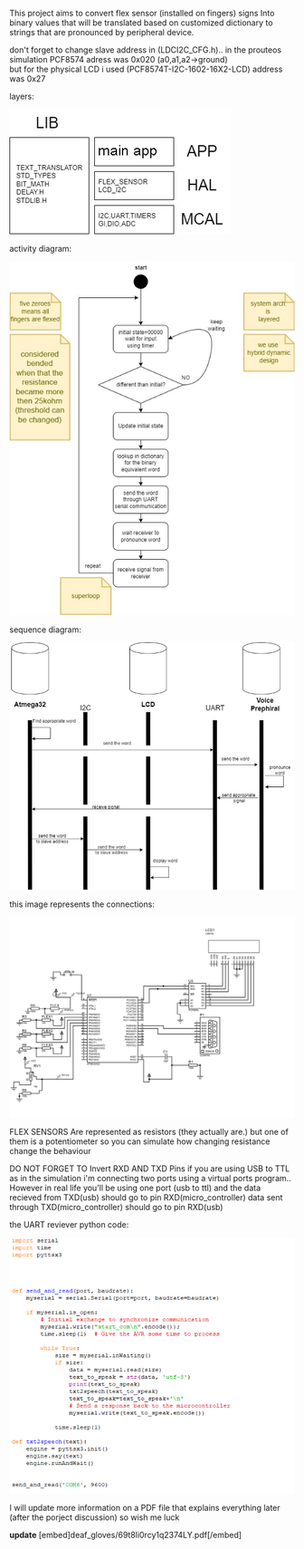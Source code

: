 This project aims to convert flex sensor (installed on fingers) signs Into binary values that will be
translated based on customized dictionary to strings that are pronounced by peripheral device. 

don't forget to change slave address in (LDCI2C_CFG.h).. 
in the prouteos simulation PCF8574 adress was 0x020 (a0,a1,a2->ground)  
but for the physical LCD i used (PCF8574T-I2C-1602-16X2-LCD) address was 0x27
 
layers:

![Image Alt text](deaf_gloves/images/LAYERS.png)

activity diagram:

![Image Alt text](deaf_gloves/images/activity_diagram.jpg)

sequence diagram:

![Image Alt text](deaf_gloves/images/sequence_diagram.jpg)

this image represents the connections:

![Image Alt text](deaf_gloves/images/B1C5843y972AVTE0Re.pdf1.png)

FLEX SENSORS Are represented as resistors (they actually are.)
but one of them is a potentiometer so you can simulate 
how changing resistance change the behaviour 

DO NOT FORGET TO Invert RXD AND TXD Pins 
if you are using USB to TTL as in the simulation i'm connecting two ports
using a virtual ports program..
However in real life you'll be using one port (usb to ttl) and the data recieved from 
TXD(usb) should go to pin RXD(micro_controller)
data sent through TXD(micro_controller) should go to pin RXD(usb)


the UART reviever python code:

![Image Alt text](deaf_gloves/images/Screenshot_(2086).png)


I will update more information on a PDF file that explains everything later (after the porject discussion)
so wish me luck


****update****
[embed]deaf_gloves/69t8li0rcy1q2374LY.pdf[/embed]
